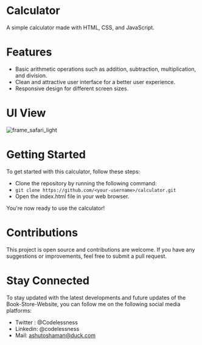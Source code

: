 # Calculator
A simple calculator made with HTML, CSS, and JavaScript.

# Features
- Basic arithmetic operations such as addition, subtraction, multiplication, and division.
- Clean and attractive user interface for a better user experience.
- Responsive design for different screen sizes.

# UI View
![frame_safari_light](https://user-images.githubusercontent.com/69684043/218403011-426e5ed6-f7b2-453f-8b38-4025af2bf86b.png)

# Getting Started
To get started with this calculator, follow these steps:

- Clone the repository by running the following command:
- ``git clone https://github.com/<your-username>/calculator.git``
- Open the index.html file in your web browser.

You're now ready to use the calculator!

# Contributions
This project is open source and contributions are welcome. 
If you have any suggestions or improvements, feel free to submit a pull request.

# Stay Connected
To stay updated with the latest developments and future updates of the Book-Store-Website, you can follow me on the following social media platforms:

- Twitter : @Codelessness
- Linkedin: @codelessness
- Mail: ashutoshaman@duck.com
